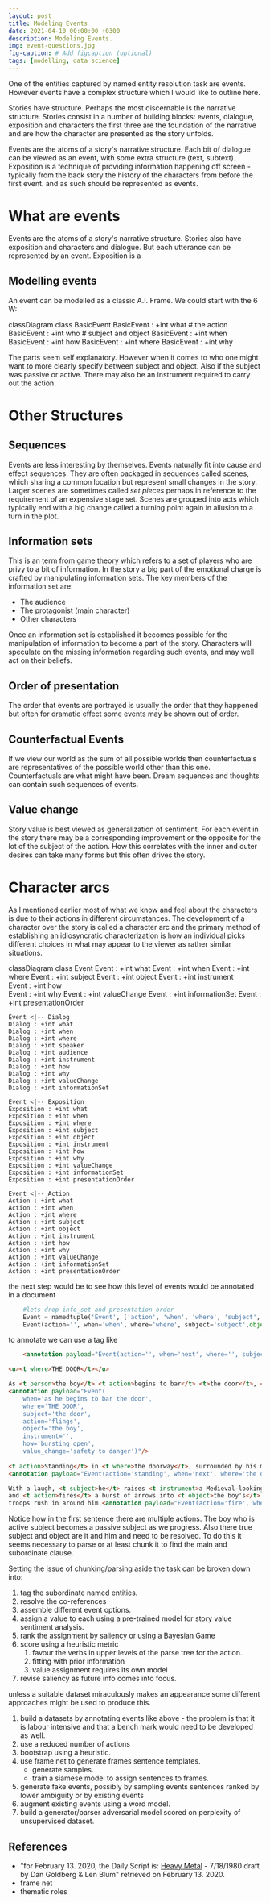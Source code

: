```yaml
---
layout: post
title: Modeling Events
date: 2021-04-10 00:00:00 +0300
description: Modeling Events. 
img: event-questions.jpg 
fig-caption: # Add figcaption (optional)
tags: [modelling, data science] 
---
```


One of the entities captured by named entity resolution task are events. However events have a complex structure which I would like to outline here.

Stories have structure. Perhaps the most discernable is the narrative structure. Stories consist in a number of building blocks: events, dialogue, exposition and characters the first three are the foundation of the narrative and are how the character are presented as the story unfolds.

Events are the atoms of a story's narrative structure. Each bit of dialogue can be viewed as an event, with some extra structure (text, subtext). Exposition is a technique of providing information happening off screen - typically from the back story the history of the characters from before the first event. and as such should be represented as events.

# What are events

Events are the atoms of a story's narrative structure. Stories also have exposition and characters and dialogue. But each utterance can be represented by an event. Exposition is a

## Modelling events

An event can be modelled as a classic A.I. Frame. We could start with the 6 W:

<div class="mermaid">
classDiagram
    class BasicEvent
    BasicEvent : +int what # the action
    BasicEvent : +int who  # subject and object
    BasicEvent : +int when 
    BasicEvent : +int how
    BasicEvent : +int where
    BasicEvent : +int why
</div>

The parts seem self explanatory. However when it comes to who one might want to more clearly specify between subject and object. Also if the subject was passive or active. There may also be an instrument required to carry out the action.

# Other Structures

## Sequences

Events are less interesting by themselves. Events naturally fit into cause and effect sequences. They are often packaged in sequences called scenes, which sharing a common location but represent small changes in the story. Larger scenes are sometimes called *set pieces* perhaps in reference to the requirement of an expensive stage set. Scenes are grouped into acts which typically end with a big change called a turning point again in allusion to a turn in the plot.

## Information sets

This is an term from game theory which refers to a set of players who are privy to a bit of information. In the story a big part of the emotional charge is crafted by manipulating information sets. The key members of the information set are:
- The audience
- The protagonist (main character)
- Other characters

Once an information set is established it becomes possible for the manipulation of information to become a part of the story. Characters will speculate on the missing information regarding such events, and may well act on their beliefs.

## Order of presentation

The order that events are portrayed is usually the order that they happened but often for dramatic effect some events may be shown out of order.

## Counterfactual Events

If we view our world as the sum of all possible worlds then counterfactuals are representatives of the possible world other than this one. Counterfactuals are what might have been. Dream sequences and thoughts can contain such sequences of events.

## Value change

Story value is best viewed as generalization of sentiment. For each event in the story there may be a corresponding improvement or the opposite for the lot of the subject of the action. How this correlates with the inner and outer desires can take many forms but this often drives the story.

 # Character arcs
 
 As I mentioned earlier most of what we know and feel about the characters is due to their actions in different circumstances. The development of a character over the story is called a character arc and the primary method of establishing an idiosyncratic characterization is how an individual picks different choices in what may appear to the viewer as rather similar situations.

<div class="mermaid">

classDiagram
    class Event
    Event : +int what
    Event : +int when
    Event : +int where
    Event : +int subject
    Event : +int object
    Event : +int instrument    
    Event : +int how    
    Event : +int why
    Event : +int valueChange
    Event : +int informationSet
    Event : +int presentationOrder
    
    Event <|-- Dialog
    Dialog : +int what
    Dialog : +int when
    Dialog : +int where
    Dialog : +int speaker
    Dialog : +int audience
    Dialog : +int instrument
    Dialog : +int how    
    Dialog : +int why
    Dialog : +int valueChange
    Dialog : +int informationSet
 
    Event <|-- Exposition
    Exposition : +int what
    Exposition : +int when
    Exposition : +int where
    Exposition : +int subject
    Exposition : +int object
    Exposition : +int instrument    
    Exposition : +int how    
    Exposition : +int why
    Exposition : +int valueChange
    Exposition : +int informationSet
    Exposition : +int presentationOrder

    Event <|-- Action
    Action : +int what
    Action : +int when
    Action : +int where
    Action : +int subject
    Action : +int object
    Action : +int instrument    
    Action : +int how    
    Action : +int why
    Action : +int valueChange
    Action : +int informationSet
    Action : +int presentationOrder
</div>

the next step would be to see how this level of events would be annotated in a document

```python
    #lets drop info_set and presentation order
    Event = namedtuple('Event', ['action', 'when', 'where', 'subject','object','instrument','how','why','value_change'])
    Event(action='', when='when', where='where', subject='subject',object='object',instrument='instrument',how='how',why='why',value_change='life to death')
```

to annotate we can use a tag like
```html
    <annotation payload="Event(action='', when='next', where='', subject='',object='',instrument='',how='',why='',value_change='')
```

```html
<u><t where>THE DOOR</t></u>

As <t person>the boy</t> <t action>begins to bar</t> <t>the door</t>, <t subject co_ref='the door'>it</t> <t action>bursts open flinging</t> <t subject co_ref='the boy'>him</t> <t destination>aside</t>.
<annotation payload="Event(
    when='as he begins to bar the door', 
    where='THE DOOR', 
    subject='the door',
    action='flings', 
    object='the boy',
    instrument='',
    how='bursting open',
    value_change='safety to danger')"/>
  
<t action>Standing</t> in <t where>the doorway</t>, surrounded by his men, is <t who>the BARBARIAN LEADER</t>.
<annotation payload="Event(action='standing', when='next', where='the door', subject='barbarian leader',object='',instrument='',how='surrounded by his men',why='',value_change='')"/>

With a laugh, <t subject>he</t> raises <t instrument>a Medieval-looking multiple cross-bow<t>
and <t action>fires</t> a burst of arrows into <t object>the boy's</t> chest, as the crazed
troops rush in around him.<annotation payload="Event(action='fire', when='next', where='the door', subject='BARBARIAN LEADER',object='the boy',instrument='cross-bow',how='with a laugh',why='entertainment',value_change='life to death')"/>
```
Notice how in the first sentence there are multiple actions. The boy who is active subject becomes a passive subject as we progress. Also there true subject and object are it and him and need to be resolved. To do this it seems necessary to parse or at least chunk it to find the main and subordinate clause.

Setting the issue of chunking/parsing aside the task can be broken down into:
1. tag the subordinate named entities. 
1. resolve the co-references 
1. assemble different event options.
1. assign a value to each using a pre-trained model for story value sentiment analysis.
1. rank the assignment by saliency or using a Bayesian Game
1. score using a heuristic metric
    1. favour the verbs in upper levels of the parse tree for the action.
    1. fitting with prior information 
    1. value assignment requires its own model
1. revise saliency as future info comes into focus.

unless a suitable dataset miraculously makes an appearance some different approaches might be used to produce this.

1. build a datasets by annotating events like above - the problem is that it is labour intensive and that a bench mark would need to be developed as well. 
1. use a reduced number of actions
1. bootstrap using a heuristic.
1. use frame net to generate frames sentence templates.
    - generate samples.
    - train a siamese model to assign sentences to frames.
1. generate fake events, possibly by sampling events sentences ranked by lower ambiguity or by existing events
1. augment existing events using a word model.
1. build a generator/parser adversarial model scored on perplexity of unsupervised dataset.

## References

- "for February 13. 2020, the Daily Script is: [Heavy Metal](https://www.dailyscript.com/scripts/Heavy-Metal.htm) - 7/18/1980 draft by Dan Goldberg & Len Blum" retrieved on February 13. 2020.
- frame net
- thematic roles

